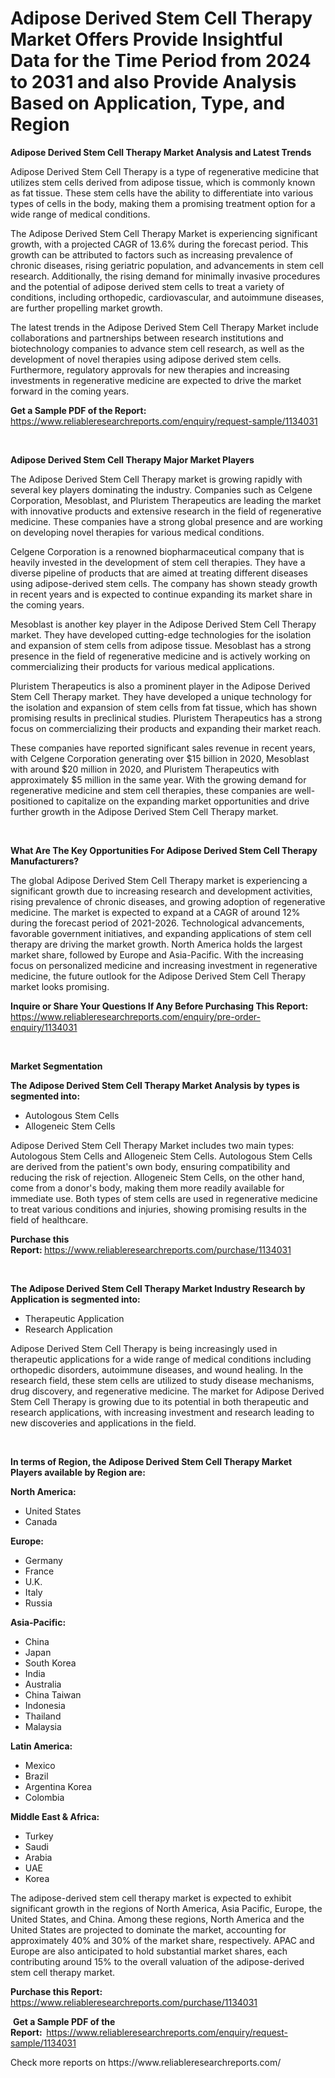 <p><h1>Adipose Derived Stem Cell Therapy Market Offers Provide Insightful Data for the Time Period from 2024 to 2031 and also Provide Analysis Based on Application, Type, and Region</h1></p><p><strong>Adipose Derived Stem Cell Therapy Market Analysis and Latest Trends</strong></p>
<p><p>Adipose Derived Stem Cell Therapy is a type of regenerative medicine that utilizes stem cells derived from adipose tissue, which is commonly known as fat tissue. These stem cells have the ability to differentiate into various types of cells in the body, making them a promising treatment option for a wide range of medical conditions.</p><p>The Adipose Derived Stem Cell Therapy Market is experiencing significant growth, with a projected CAGR of 13.6% during the forecast period. This growth can be attributed to factors such as increasing prevalence of chronic diseases, rising geriatric population, and advancements in stem cell research. Additionally, the rising demand for minimally invasive procedures and the potential of adipose derived stem cells to treat a variety of conditions, including orthopedic, cardiovascular, and autoimmune diseases, are further propelling market growth.</p><p>The latest trends in the Adipose Derived Stem Cell Therapy Market include collaborations and partnerships between research institutions and biotechnology companies to advance stem cell research, as well as the development of novel therapies using adipose derived stem cells. Furthermore, regulatory approvals for new therapies and increasing investments in regenerative medicine are expected to drive the market forward in the coming years.</p></p>
<p><strong>Get a Sample PDF of the Report:&nbsp;</strong> <a href="https://www.reliableresearchreports.com/enquiry/request-sample/1134031">https://www.reliableresearchreports.com/enquiry/request-sample/1134031</a></p>
<p>&nbsp;</p>
<p><strong>Adipose Derived Stem Cell Therapy Major Market Players</strong></p>
<p><p>The Adipose Derived Stem Cell Therapy market is growing rapidly with several key players dominating the industry. Companies such as Celgene Corporation, Mesoblast, and Pluristem Therapeutics are leading the market with innovative products and extensive research in the field of regenerative medicine. These companies have a strong global presence and are working on developing novel therapies for various medical conditions.</p><p>Celgene Corporation is a renowned biopharmaceutical company that is heavily invested in the development of stem cell therapies. They have a diverse pipeline of products that are aimed at treating different diseases using adipose-derived stem cells. The company has shown steady growth in recent years and is expected to continue expanding its market share in the coming years.</p><p>Mesoblast is another key player in the Adipose Derived Stem Cell Therapy market. They have developed cutting-edge technologies for the isolation and expansion of stem cells from adipose tissue. Mesoblast has a strong presence in the field of regenerative medicine and is actively working on commercializing their products for various medical applications.</p><p>Pluristem Therapeutics is also a prominent player in the Adipose Derived Stem Cell Therapy market. They have developed a unique technology for the isolation and expansion of stem cells from fat tissue, which has shown promising results in preclinical studies. Pluristem Therapeutics has a strong focus on commercializing their products and expanding their market reach.</p><p>These companies have reported significant sales revenue in recent years, with Celgene Corporation generating over $15 billion in 2020, Mesoblast with around $20 million in 2020, and Pluristem Therapeutics with approximately $5 million in the same year. With the growing demand for regenerative medicine and stem cell therapies, these companies are well-positioned to capitalize on the expanding market opportunities and drive further growth in the Adipose Derived Stem Cell Therapy market.</p></p>
<p>&nbsp;</p>
<p><strong>What Are The Key Opportunities For Adipose Derived Stem Cell Therapy Manufacturers?</strong></p>
<p><p>The global Adipose Derived Stem Cell Therapy market is experiencing a significant growth due to increasing research and development activities, rising prevalence of chronic diseases, and growing adoption of regenerative medicine. The market is expected to expand at a CAGR of around 12% during the forecast period of 2021-2026. Technological advancements, favorable government initiatives, and expanding applications of stem cell therapy are driving the market growth. North America holds the largest market share, followed by Europe and Asia-Pacific. With the increasing focus on personalized medicine and increasing investment in regenerative medicine, the future outlook for the Adipose Derived Stem Cell Therapy market looks promising.</p></p>
<p><strong>Inquire or Share Your Questions If Any Before Purchasing This Report:</strong> <a href="https://www.reliableresearchreports.com/enquiry/pre-order-enquiry/1134031">https://www.reliableresearchreports.com/enquiry/pre-order-enquiry/1134031</a></p>
<p>&nbsp;</p>
<p><strong>Market Segmentation</strong></p>
<p><strong>The Adipose Derived Stem Cell Therapy Market Analysis by types is segmented into:</strong></p>
<p><ul><li>Autologous Stem Cells</li><li>Allogeneic Stem Cells</li></ul></p>
<p><p>Adipose Derived Stem Cell Therapy Market includes two main types: Autologous Stem Cells and Allogeneic Stem Cells. Autologous Stem Cells are derived from the patient's own body, ensuring compatibility and reducing the risk of rejection. Allogeneic Stem Cells, on the other hand, come from a donor's body, making them more readily available for immediate use. Both types of stem cells are used in regenerative medicine to treat various conditions and injuries, showing promising results in the field of healthcare.</p></p>
<p><strong>Purchase this Report:&nbsp;</strong><a href="https://www.reliableresearchreports.com/purchase/1134031">https://www.reliableresearchreports.com/purchase/1134031</a></p>
<p>&nbsp;</p>
<p><strong>The Adipose Derived Stem Cell Therapy Market Industry Research by Application is segmented into:</strong></p>
<p><ul><li>Therapeutic Application</li><li>Research Application</li></ul></p>
<p><p>Adipose Derived Stem Cell Therapy is being increasingly used in therapeutic applications for a wide range of medical conditions including orthopedic disorders, autoimmune diseases, and wound healing. In the research field, these stem cells are utilized to study disease mechanisms, drug discovery, and regenerative medicine. The market for Adipose Derived Stem Cell Therapy is growing due to its potential in both therapeutic and research applications, with increasing investment and research leading to new discoveries and applications in the field.</p></p>
<p>&nbsp;</p>
<p><strong>In terms of Region, the Adipose Derived Stem Cell Therapy Market Players available by Region are:</strong></p>
<p>
    <p> <strong> North America: </strong>
        <ul>
            <li>United States</li>
            <li>Canada</li>
        </ul>
        </p> 
    <p> <strong> Europe: </strong>
        <ul>
            <li>Germany</li>
            <li>France</li>
            <li>U.K.</li>
            <li>Italy</li>
            <li>Russia</li>
        </ul>
        </p> 
    <p> <strong> Asia-Pacific: </strong>
        <ul>
            <li>China</li>
            <li>Japan</li>
            <li>South Korea</li>
            <li>India</li>
            <li>Australia</li>
            <li>China Taiwan</li>
            <li>Indonesia</li>
            <li>Thailand</li>
            <li>Malaysia</li>
        </ul>
        </p> 
    <p> <strong> Latin America: </strong>
        <ul>
            <li>Mexico</li>
            <li>Brazil</li>
            <li>Argentina Korea</li>
            <li>Colombia</li>
        </ul>
        </p> 
    <p> <strong> Middle East & Africa: </strong>
        <ul>
            <li>Turkey</li>
            <li>Saudi</li>
            <li>Arabia</li>
            <li>UAE</li>
            <li>Korea</li>
        </ul>
    </p>
    </p>
<p><p>The adipose-derived stem cell therapy market is expected to exhibit significant growth in the regions of North America, Asia Pacific, Europe, the United States, and China. Among these regions, North America and the United States are projected to dominate the market, accounting for approximately 40% and 30% of the market share, respectively. APAC and Europe are also anticipated to hold substantial market shares, each contributing around 15% to the overall valuation of the adipose-derived stem cell therapy market.</p></p>
<p><strong>Purchase this Report: </strong><a href="https://www.reliableresearchreports.com/purchase/1134031">https://www.reliableresearchreports.com/purchase/1134031</a></p>
<p>&nbsp;<strong>Get a Sample PDF of the Report:&nbsp;&nbsp;</strong><a href="https://www.reliableresearchreports.com/enquiry/request-sample/1134031">https://www.reliableresearchreports.com/enquiry/request-sample/1134031</a></p>
<p><strong></strong></p>
<p>Check more reports on https://www.reliableresearchreports.com/</p>